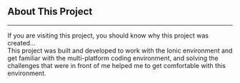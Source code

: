 <h2>About This Project</h2>
<hr>
<p>
  If you are visiting this project, you should know why this project was created... <br>
  This project was built and developed to work with the Ionic environment and get familiar with the multi-platform
  coding environment, and solving the challenges that were in front of me helped me to get comfortable with this
  environment.
</p>

